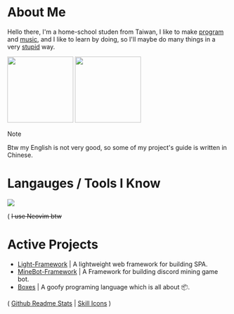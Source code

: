 # About Me

Hello there, I'm a home-school studen from Taiwan, I like to make [program](#active-projects) and [music](https://soundcloud.com/lmusic_tw), and I like to learn by doing, so I'll maybe do many things in a very [stupid](https://en.wikipedia.org/wiki/Stupidity) way.

<image src="https://github-readme-stats.vercel.app/api/top-langs/?username=lmantw&theme=dracula&layout=compact" height="150px"> <image src="https://github-readme-stats.vercel.app/api?username=lmantw&theme=dracula" height="150px">

> [!NOTE]
> Btw my English is not very good, so some of my project's guide is written in Chinese.

# Langauges / Tools I Know

<image src="https://skillicons.dev/icons?i=neovim,nodejs,js,html,css,docker">

( ~~I use Neovim btw~~

# Active Projects

* [Light-Framework](https://github.com/LmanTW/Light-Framework) | A lightweight web framework for building SPA.
* [MineBot-Framework](https://github.com/Mine-Bot-Project/MineBot-Framework) | A Framework for building discord mining game bot.
* [Boxes](https://github.com/LmanTW/Boxes) | A goofy programing language which is all about 📦.

( [Github Readme Stats](https://github.com/anuraghazra/github-readme-stats) | [Skill Icons](https://github.com/tandpfun/skill-icons) )
